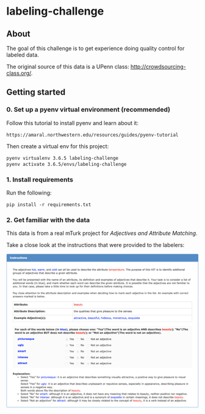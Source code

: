 # labeling-challenge

## About

The goal of this challenge is to get experience doing quality control for labeled data.

The original source of this data is a UPenn class: http://crowdsourcing-class.org/.

## Getting started

### 0. Set up a pyenv virtual environment (recommended)

Follow this tutorial to install pyenv and learn about it:

```
https://amaral.northwestern.edu/resources/guides/pyenv-tutorial
```

Then create a virtual env for this project:

```
pyenv virtualenv 3.6.5 labeling-challenge
pyenv activate 3.6.5/envs/labeling-challenge
```

### 1. Install requirements

Run the following:

```
pip install -r requirements.txt
```

### 2. Get familiar with the data

This data is from a real mTurk project for *Adjectives and Attribute Matching*.

Take a close look at the instructions that were provided to the labelers:

![Instructions pt1](https://raw.githubusercontent.com/crowdsourcing-class/crowdsourcing-class.github.io/master/assignments/hw7/ins_screenshot.png)
